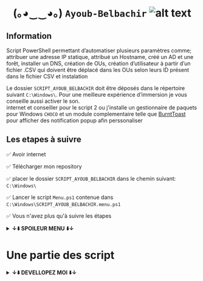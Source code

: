 
# <p align="center">  (｡◕‿‿◕｡) ```Ayoub-Belbachir``` <img src="https://images-wixmp-ed30a86b8c4ca887773594c2.wixmp.com/f/4e803fb5-d22d-4b01-8f5e-054041544a26/d2yw9ll-6b1e490c-c880-44bb-ba3b-7c77d34899b7.png?token=eyJ0eXAiOiJKV1QiLCJhbGciOiJIUzI1NiJ9.eyJzdWIiOiJ1cm46YXBwOjdlMGQxODg5ODIyNjQzNzNhNWYwZDQxNWVhMGQyNmUwIiwiaXNzIjoidXJuOmFwcDo3ZTBkMTg4OTgyMjY0MzczYTVmMGQ0MTVlYTBkMjZlMCIsIm9iaiI6W1t7InBhdGgiOiJcL2ZcLzRlODAzZmI1LWQyMmQtNGIwMS04ZjVlLTA1NDA0MTU0NGEyNlwvZDJ5dzlsbC02YjFlNDkwYy1jODgwLTQ0YmItYmEzYi03Yzc3ZDM0ODk5YjcucG5nIn1dXSwiYXVkIjpbInVybjpzZXJ2aWNlOmZpbGUuZG93bmxvYWQiXX0.UYJQmnU7Vy-zPUhySWX1TDCBjNJl-sPxVqfUw-j7Uq0" alt="alt text" width="90" height="whatever"> </p>


  [//]: # (<img src="https://user-images.githubusercontent.com/45585937/52410651-fa95b900-2b13-11e9-970e-eff9afd83b23.png" alt="alt text" width="400" height="whatever">)
## Information

Script PowerShell permettant d’automatiser plusieurs paramètres comme; attribuer une adresse IP statique, attribué un Hostname, créé un AD et une forêt, installer un DNS, création de OUs, création d’utilisateur à partir d’un fichier .CSV qui doivent être déplacé dans les OUs selon leurs ID présent dans le fichier CSV et instalation

Le dossier ```SCRIPT_AYOUB_BELBACHIR``` doit être déposés dans le répertoire suivant ```C:\Windows\```. Pour une meilleure expérience d’immersion je vous conseille aussi activer le son.</br>
internet et conseiller pour le script 2 ou j'installe un gestionnaire de paquets pour Windows ```CHOCO``` et un module complementaire telle que [BurntToast](https://github.com/Windos/BurntToast) pour afficher des notification popup afin perssonaliser 

## Les etapes à suivre 


  :white_check_mark: Avoir internet

  :white_check_mark: Télécharger mon repository

  :white_check_mark: placer le dossier ```SCRIPT_AYOUB_BELBACHIR``` dans le chemin suivant:``` C:\Windows\```

  :white_check_mark: Lancer le script ```Menu.ps1``` contenue dans ```C:\Windows\SCRIPT_AYOUB_BELBACHIR.menu.ps1```

:white_check_mark: Vous n'avez plus qu'à suivre les étapes



  **<details><summary>↓⬇️ SPOILEUR MENU ⬇️↓</summary>**
<img src="./spoilermenu.gif" width="whatever" height="whatever" /></details>

# Une partie des script

  **<details><summary>↓⬇️ DEVELLOPEZ MOI ⬇️↓</summary>**

## Une partie du script 1
```
#Adresse ip en static
$ip = "192.168.2.2"
$prefix = "24"
$GW = "192.168.2.1"
$DNS = "8.8.8.8"

$adapter = (Get-NetAdapter).ifIndex
New-NetIPAddress -IPAddress $ip -PrefixLength $prefix `
-InterfaceIndex $adapter -DefaultGateway $GW
Set-DNSClientServerAddress –InterfaceIndex (Get-NetAdapter).InterfaceIndex –ServerAddresses $DNS

#le script demande a l'utilisateur de saisire un nom pour l'ordinateur si 'non' le pc est est nomer par default il verifie aussi si le nom par defaut ou le nom saisie est deja utiliser
$myhost = [System.Net.Dns]::GetHostName()
$demande = Read-Host -Prompt 'saisir saisiser le nom du pc ? o/n n=nom par defaut AyoubAD'

$defauthostn = 'AyoubAD'
```


## Le script 2
```
#mon mots de passe de la forêt
$monmdpad = ConvertTo-SecureString -String "Btssio92" -AsPlainText -Force
    #bypass securiter pour instalation du gestionaire paquets choco et pour burn toast module qui permet la perssonalisation des notifs
Set-ExecutionPolicy Bypass -Scope Process -Force; [System.Net.ServicePointManager]::SecurityProtocol = [System.Net.ServicePointManager]::SecurityProtocol -bor 3072; iex ((New-Object System.Net.WebClient).DownloadString('https://community.chocolatey.org/install.ps1'))
    #instalation du module BurnToast pour perssonaliser les notif 
choco install BurntToast-psmodule -y
    #instalation de l'AD, de la foret , et du dns
Install-WindowsFeature -Name AD-Domain-Services -IncludeManagementTools 
Install-WindowsFeature DNS -IncludeManagementTools
Install-ADDSForest  `
    -CreateDnsDelegation:$false `
    -DatabasePath "C:\Windows\NTDS" `
    -DomainMode 7 `
    -ForestMode 7 `
    -DomainName "AYOUB.local" `
    -InstallDns:$true `
    -SafeModeAdministratorPassword $monmdpad `
    -NoRebootOnCompletion:$true `
    -SysvolPath "C:\Windows\SYSVOL" `
    -LogPath "C:\Windows\NTDS" `
    -Force:$true

#instalation du server network policy server pour auth RADIUS 
    Install-WindowsFeature NPAS -IncludeManagementTools
#notif et redemarage 
    New-BurntToastNotification -Text "redemarage", "l'ordinateur redemarre tout seul dans 40s" -AppLogo C:\Windows\SCRIPT_AYOUB_BELBACHIR\tmp.png
Start-Sleep -s 40
 Restart-Computer -Force
```
	
	
	
	
## Une partie du script 3

```
$parentOU = 'OU=Departement Quantique,DC=AYOUB,DC=local'
$dptq = 'Departement Quantique'
$itnom = 'IT'
$spnom = 'SUPPORT'
$IT       = 'OU=IT,OU=Departement Quantique,DC=AYOUB,DC=local'
$SUPPORT = 'OU=SUPPORT,OU=Departement Quantique,DC=AYOUB,DC=local'
$grp= 'portail captif'

Write-Host -ForegroundColor Green "Vérifions si les Unités d'organisation et le groupe $grp existe si non créons les"
                    
#Vérifions si le groupe pour le portail catif existe existe si non créons le

        if(Get-ADGroup -filter {Name -eq $grp} -ErrorAction Continue)
            {
                Write-Host  -ForegroundColor GREEN "le groupe $grp existe "            
            }
 else 
    {
        Write-Host  -ForegroundColor CYAN "$grp n'existe pas, ne t'inquiète pas je m'occupe de les créer pour toi."   
        New-ADGroup -Name $grp -GroupScope Global -Path "CN=Users,DC=AYOUB,DC=local"
    }
   
   # Vérifions si les Unités d'organisation existe si non créons les    
       
if([ADSI]::Exists("LDAP://$parentOU")) {            
        Write-Host  -ForegroundColor GREEN "$dptq existe"            
                                            }
```


## Une partie du script 4 

``` 
# Boucle foreach contenant le csv et son contenu
       foreach ($User in $ecchi)
       {
              $Username    = $User.Username
              $Password    = $User.password
              $Prenom      = $User.Prenom 
              $ID          = $User.ID
              $Nom         = $User.Nom
              $Chemin      = $User.Chemin

# On vérifie si l'utilisateur n'existe pas déjà dans le domaine
       if ( Get-ADUser -F { SamAccountName -eq $Username }) {

           # On affiche un message 
          Write-Host -ForegroundColor Green "OHOHO! $Username est deja présent dans l'AD"
                                                               }
# instructions quelque soit les choix possibles creation des utilisateur
              else {

                     New-ADUser -SamAccountName $Username -UserPrincipalName "$Username@AYOUB.local" -Name "$Prenom $Nom" -GivenName $Prenom -Surname $Nom -Enabled $True -DisplayName "$Nom, $Prenom" -Path $Chemin -AccountPassword (convertto-securestring $Password -AsPlainText -Force)
                     Write-Host -ForegroundColor Green "$Username il a été créé"
                     }
		   
#la variable  $Usercsv recupere les SamAccountName directement sous format cn=U$sername,ou="spesifier",dc="AYOUB",dc=local sans ça on obtient une erreur lors du déplacement de l'objet $Username vers un Ou
```


```
		                       __       __  ________  _______    ______   ______ 
		                      |  \     /  \|        \|       \  /      \ |      \
		                      | $$\   /  $$| $$$$$$$$| $$$$$$$\|  $$$$$$\ \$$$$$$
		                      | $$$\ /  $$$| $$__    | $$__| $$| $$   \$$  | $$  
		                      | $$$$\  $$$$| $$  \   | $$    $$| $$        | $$  
		                      | $$\$$ $$ $$| $$$$$   | $$$$$$$\| $$   __   | $$  
		                      | $$ \$$$| $$| $$_____ | $$  | $$| $$__/  \ _| $$_ 
		                      | $$  \$ | $$| $$     \| $$  | $$ \$$    $$|   $$ \
		                       \$$      \$$ \$$$$$$$$ \$$   \$$  \$$$$$$  \$$$$$$
		                                                   
```



</details>
